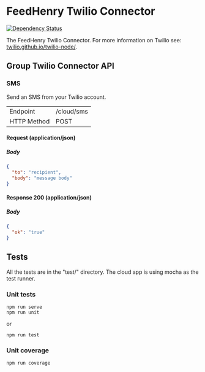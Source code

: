 # FeedHenry Twilio Connector

[![Dependency Status](https://img.shields.io/david/feedhenry-templates/fh-connector-twilio-cloud.svg?style=flat-square)](https://david-dm.org/feedhenry-templates/fh-connector-twilio-cloud)

The FeedHenry Twilio Connector. For more information on Twilio see: [twilio.github.io/twilio-node/](http://twilio.github.io/twilio-node/).

## Group Twilio Connector API

### SMS

Send an SMS from your Twilio account.

|              |                | 
|--------------|----------------|
| Endpoint     | /cloud/sms     |
| HTTP Method  | POST           |

#### Request (application/json)

##### Body

```json 
{
  "to": "recipient",
  "body": "message body"
}
```

#### Response 200 (application/json)
    
##### Body
            
```json
{
  "ok": "true"
}
```

## Tests

All the tests are in the "test/" directory. The cloud app is using mocha as the test runner. 

### Unit tests

```shell
npm run serve
npm run unit
```

or

```shell
npm run test
```

### Unit coverage

```shell
npm run coverage
```